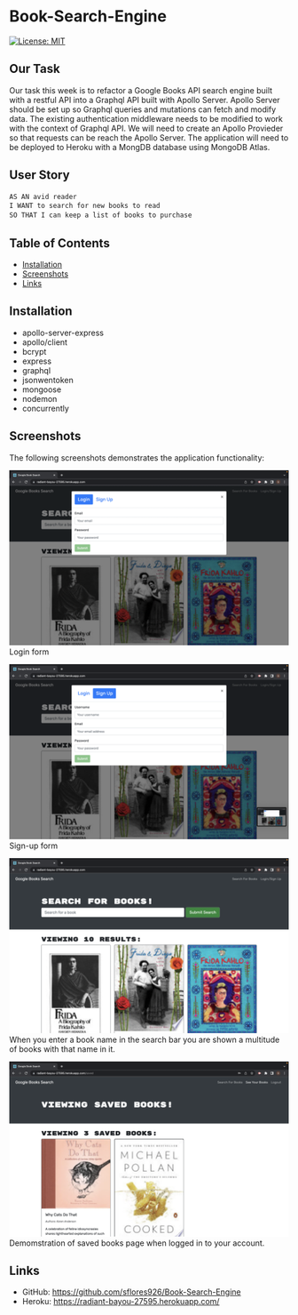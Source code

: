 # Book-Search-Engine

[![License: MIT](https://img.shields.io/badge/License-MIT-blue.svg)](https://opensource.org/licenses/MIT)

## Our Task
Our task this week is to refactor a Google Books API search engine built with a restful API into a Graphql API built with Apollo Server. Apollo Server should be set up so Graphql queries and mutations can fetch and modify data. The existing authentication middleware needs to be modified to work with the context of Graphql API. We will need to create an Apollo Provieder so that requests can be reach the Apollo Server. The application will need to be deployed to Heroku with a MongDB database using MongoDB Atlas. 

## User Story

```md
AS AN avid reader
I WANT to search for new books to read
SO THAT I can keep a list of books to purchase
```

## Table of Contents

  - [Installation](#installation)
  - [Screenshots](#screenshots)
  - [Links](#links)

## Installation

  * apollo-server-express
  * apollo/client
  * bcrypt
  * express
  * graphql
  * jsonwentoken
  * mongoose
  * nodemon
  * concurrently 


## Screenshots

The following screenshots demonstrates the application functionality:

![Demonstration of login functionality.](./Assets/login.png)
Login form 

![Demonstration of sign-up functionality.](./Assets/signup.png)
Sign-up form

![Demonstration of searched books.](./Assets/searchbooks.png)
When you enter a book name in the search bar you are shown a multitude of books with that name in it.

![Demonstration of saved books.](./Assets/savedbooks.png)
Demomstration of saved books page when logged in to your account.


## Links

* GitHub: https://github.com/sflores926/Book-Search-Engine
* Heroku: https://radiant-bayou-27595.herokuapp.com/






